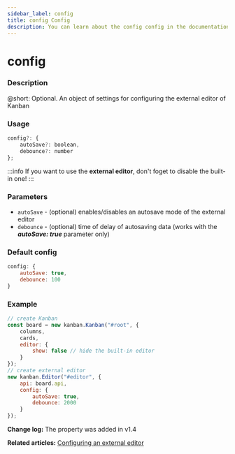 ```yaml
---
sidebar_label: config
title: config Config
description: You can learn about the config config in the documentation of the DHTMLX JavaScript Kanban library. Browse developer guides and API reference, try out code examples and live demos, and download a free 30-day evaluation version of DHTMLX Kanban.
---
```


# config

### Description

@short: Optional. An object of settings for configuring the external editor of Kanban

### Usage

~~~jsx {}
config?: {
	autoSave?: boolean,
	debounce?: number
}; 
~~~

:::info
If you want to use the **external editor**, don't foget to disable the built-in one!
:::

### Parameters

- `autoSave` - (optional) enables/disables an autosave mode of the external editor
- `debounce` - (optional) time of delay of autosaving data (works with the ***autoSave: true*** parameter only)

### Default config

~~~jsx {}
config: {
	autoSave: true,
	debounce: 100
}
~~~

### Example

~~~jsx {5-7,12-15}
// create Kanban
const board = new kanban.Kanban("#root", {
	columns,
	cards,
	editor: {
        show: false // hide the built-in editor 
    }
});
// create external editor
new kanban.Editor("#editor", {
	api: board.api,
	config: {
		autoSave: true,
		debounce: 2000
	}
});
~~~

**Change log:** The property was added in v1.4

**Related articles:** [Configuring an external editor](../../../guides/configuration/#configuring-an-external-editor)

